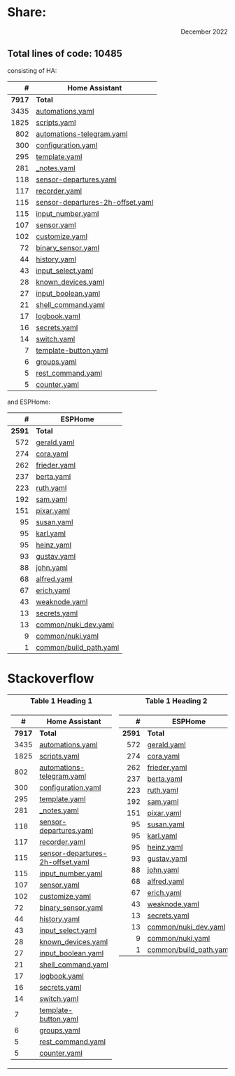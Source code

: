 # Share: 
<p align=right> December 2022 </p>

## Total lines of code: 10485

consisting of HA:

| # | Home Assistant |
| --: | -- |
| **7917** | **Total**
| 3435 | [automations.yaml](./automations.yaml)
| 1825 | [scripts.yaml](./scripts.yaml)
| 802 | [automations-telegram.yaml](./automations-telegram.yaml)
| 300 | [configuration.yaml](./configuration.yaml)
| 295 | [template.yaml](./template.yaml)
| 281 | [_notes.yaml](./_notes.yaml)
| 118 | [sensor-departures.yaml](./sensor-departures.yaml)
| 117 | [recorder.yaml](./recorder.yaml)
| 115 | [sensor-departures-2h-offset.yaml](./sensor-departures-2h-offset.yaml)
| 115 | [input_number.yaml](./input_number.yaml)
| 107 | [sensor.yaml](./sensor.yaml)
| 102 | [customize.yaml](./customize.yaml)
| 72 | [binary_sensor.yaml](./binary_sensor.yaml)
| 44 | [history.yaml](./history.yaml)
| 43 | [input_select.yaml](./input_select.yaml)
| 28 | [known_devices.yaml](./known_devices.yaml)
| 27 | [input_boolean.yaml](./input_boolean.yaml)
| 21 | [shell_command.yaml](./shell_command.yaml)
| 17 | [logbook.yaml](./logbook.yaml)
| 16 | [secrets.yaml](./secrets.yaml)
| 14 | [switch.yaml](./switch.yaml)
| 7 | [template-button.yaml](./template-button.yaml)
| 6 | [groups.yaml](./groups.yaml)
| 5 | [rest_command.yaml](./rest_command.yaml)
| 5 | [counter.yaml](./counter.yaml)

and ESPHome:

| # | ESPHome |
| --: | -- |
| **2591** | **Total**
| 572 | [gerald.yaml](./esphome/gerald.yaml)
| 274 | [cora.yaml](./esphome/cora.yaml)
| 262 | [frieder.yaml](./esphome/frieder.yaml)
| 237 | [berta.yaml](./esphome/berta.yaml)
| 223 | [ruth.yaml](./esphome/ruth.yaml)
| 192 | [sam.yaml](./esphome/sam.yaml)
| 151 | [pixar.yaml](./esphome/pixar.yaml)
| 95 | [susan.yaml](./esphome/susan.yaml)
| 95 | [karl.yaml](./esphome/karl.yaml)
| 95 | [heinz.yaml](./esphome/heinz.yaml)
| 93 | [gustav.yaml](./esphome/gustav.yaml)
| 88 | [john.yaml](./esphome/john.yaml)
| 68 | [alfred.yaml](./esphome/alfred.yaml)
| 67 | [erich.yaml](./esphome/erich.yaml)
| 43 | [weaknode.yaml](./esphome/weaknode.yaml)
| 13 | [secrets.yaml](./esphome/secrets.yaml)
| 13 | [common/nuki_dev.yaml](./esphome/common/nuki_dev.yaml)
| 9 | [common/nuki.yaml](./esphome/common/nuki.yaml)
| 1 | [common/build_path.yaml](./esphome/common/build_path.yaml)

# Stackoverflow
<table>
<tr><th>Table 1 Heading 1 </th><th>Table 1 Heading 2</th></tr>
<tr valign="top"><td>

| # | Home Assistant |
| -- | -- |
| **7917** | **Total**
| 3435 | [automations.yaml](./automations.yaml)
| 1825 | [scripts.yaml](./scripts.yaml)
| 802 | [automations-telegram.yaml](./automations-telegram.yaml)
| 300 | [configuration.yaml](./configuration.yaml)
| 295 | [template.yaml](./template.yaml)
| 281 | [_notes.yaml](./_notes.yaml)
| 118 | [sensor-departures.yaml](./sensor-departures.yaml)
| 117 | [recorder.yaml](./recorder.yaml)
| 115 | [sensor-departures-2h-offset.yaml](./sensor-departures-2h-offset.yaml)
| 115 | [input_number.yaml](./input_number.yaml)
| 107 | [sensor.yaml](./sensor.yaml)
| 102 | [customize.yaml](./customize.yaml)
| 72 | [binary_sensor.yaml](./binary_sensor.yaml)
| 44 | [history.yaml](./history.yaml)
| 43 | [input_select.yaml](./input_select.yaml)
| 28 | [known_devices.yaml](./known_devices.yaml)
| 27 | [input_boolean.yaml](./input_boolean.yaml)
| 21 | [shell_command.yaml](./shell_command.yaml)
| 17 | [logbook.yaml](./logbook.yaml)
| 16 | [secrets.yaml](./secrets.yaml)
| 14 | [switch.yaml](./switch.yaml)
| 7 | [template-button.yaml](./template-button.yaml)
| 6 | [groups.yaml](./groups.yaml)
| 5 | [rest_command.yaml](./rest_command.yaml)
| 5 | [counter.yaml](./counter.yaml)

</td><td>

| # | ESPHome |
| --: | -- |
| **2591** | **Total**
| 572 | [gerald.yaml](./esphome/gerald.yaml)
| 274 | [cora.yaml](./esphome/cora.yaml)
| 262 | [frieder.yaml](./esphome/frieder.yaml)
| 237 | [berta.yaml](./esphome/berta.yaml)
| 223 | [ruth.yaml](./esphome/ruth.yaml)
| 192 | [sam.yaml](./esphome/sam.yaml)
| 151 | [pixar.yaml](./esphome/pixar.yaml)
| 95 | [susan.yaml](./esphome/susan.yaml)
| 95 | [karl.yaml](./esphome/karl.yaml)
| 95 | [heinz.yaml](./esphome/heinz.yaml)
| 93 | [gustav.yaml](./esphome/gustav.yaml)
| 88 | [john.yaml](./esphome/john.yaml)
| 68 | [alfred.yaml](./esphome/alfred.yaml)
| 67 | [erich.yaml](./esphome/erich.yaml)
| 43 | [weaknode.yaml](./esphome/weaknode.yaml)
| 13 | [secrets.yaml](./esphome/secrets.yaml)
| 13 | [common/nuki_dev.yaml](./esphome/common/nuki_dev.yaml)
| 9 | [common/nuki.yaml](./esphome/common/nuki.yaml)
| 1 | [common/build_path.yaml](./esphome/common/build_path.yaml)

</td></tr> </table>

